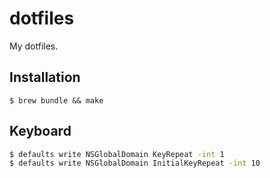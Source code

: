 # dotfiles

My dotfiles.

## Installation

```
$ brew bundle && make
```

## Keyboard

```sh
$ defaults write NSGlobalDomain KeyRepeat -int 1        
$ defaults write NSGlobalDomain InitialKeyRepeat -int 10
```
